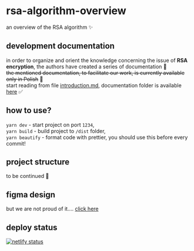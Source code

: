# rsa-algorithm-overview

an overview of the RSA algorithm ✨

## development documentation

in order to organize and orient the knowledge concerning the issue of **RSA encryption**, the authors have created a series of documentation 🫶 \
~~the mentioned documentation, to facilitate our work, is currently available only in Polish~~ 🎉 \
start reading from file [introduction.md](development-docs/introduction.md), documentation folder is available [here](development-docs) ✅ 
<!-- TODO: ADD TECH DOCS -->

## how to use? 

`yarn dev` - start project on port `1234`,\
`yarn build` - build project to `/dist` folder,\
`yarn beautify` - format code with prettier, you should use this before every commit!

## project structure

to be continued 🥰

## figma design

but we are not proud of it.... [click here](https://www.figma.com/file/UDKk7kxrVouoifMgOSzQ7i/landing-page?node-id=0%3A1)

## deploy status

[![netlify status](https://api.netlify.com/api/v1/badges/9cbd80e0-057b-4ddf-bc6c-7bdd26901793/deploy-status)](https://app.netlify.com/sites/beamish-selkie-b5ba2c/deploys)
